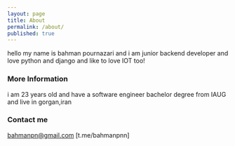 ```yaml
---
layout: page
title: About
permalink: /about/
published: true
---
```


hello my name is bahman pournazari and i am junior backend developer and love python and django and like to love IOT too!


### More Information
i am 23 years old and have a software engineer bachelor degree from IAUG and live in gorgan,iran

### Contact me

[bahmanpn@gmail.com](mailto:email@domain.com)
[t.me/bahmanpnn]
